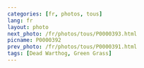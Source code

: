 ```yaml
---
categories: [fr, photos, tous]
lang: fr
layout: photo
next_photo: /fr/photos/tous/P0000393.html
picname: P0000392
prev_photo: /fr/photos/tous/P0000391.html
tags: [Dead Warthog, Green Grass]
---
```

